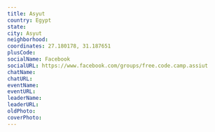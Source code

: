 ```yaml
---
title: Asyut
country: Egypt
state: 
city: Asyut
neighborhood: 
coordinates: 27.180178, 31.187651
plusCode:
socialName: Facebook
socialURL: https://www.facebook.com/groups/free.code.camp.assiut
chatName:
chatURL:
eventName:
eventURL:
leaderName:
leaderURL:
oldPhoto: 
coverPhoto:
---
```

